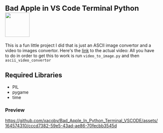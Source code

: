 #  <sup>Bad Apple in VS Code Terminal Python</sup>  <img src="https://img.itch.zone/aW1nLzUxNTg0NDAucG5n/original/nkmFGe.png" width="80">


This is a fun little project I did that is just an ASCII image convertor and a video to images convertor.
Here's the [link](https://www.youtube.com/watch?v=FtutLA63Cp8&ab_channel=kasidid2) to the actual video:
All you have to do in order to get this to work is run ```video_to_image.py``` and then ```ascii_video_convertor```



## Required Libraries
* PIL
* pygame
* time

### Preview

https://github.com/xacobv/Bad_Apple_In_Python_Terminal_VSCODE/assets/164574310/cccd7382-59e5-43ad-ae86-70fecbb3545d

